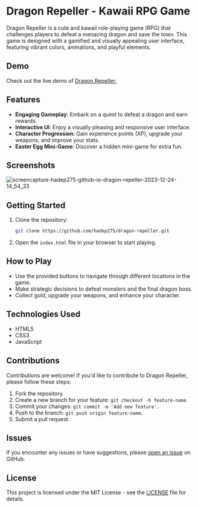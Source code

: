 # Dragon Repeller - Kawaii RPG Game


Dragon Repeller is a cute and kawaii role-playing game (RPG) that challenges players to defeat a menacing dragon and save the town. This game is designed with a gamified and visually appealing user interface, featuring vibrant colors, animations, and playful elements.

## Demo

Check out the live demo of  [Dragon Repeller:](https://hadep275.github.io/dragon-repeller/)

## Features

- **Engaging Gameplay**: Embark on a quest to defeat a dragon and earn rewards.
- **Interactive UI**: Enjoy a visually pleasing and responsive user interface.
- **Character Progression**: Gain experience points (XP), upgrade your weapons, and improve your stats.
- **Easter Egg Mini-Game**: Discover a hidden mini-game for extra fun.

## Screenshots

![screencapture-hadep275-github-io-dragon-repeller-2023-12-24-14_54_33](https://github.com/hadep275/dragon-repeller/assets/65734173/efc3cfda-ab07-4914-b02e-575281a124b7)

## Getting Started

1. Clone the repository:

   ```bash
   git clone https://github.com/hadep275/dragon-repeller.git
   ```

2. Open the `index.html` file in your browser to start playing.

## How to Play

- Use the provided buttons to navigate through different locations in the game.
- Make strategic decisions to defeat monsters and the final dragon boss.
- Collect gold, upgrade your weapons, and enhance your character.

## Technologies Used

- HTML5
- CSS3
- JavaScript

## Contributions

Contributions are welcome! If you'd like to contribute to Dragon Repeller, please follow these steps:

1. Fork the repository.
2. Create a new branch for your feature: `git checkout -b feature-name`.
3. Commit your changes: `git commit -m 'Add new feature'`.
4. Push to the branch: `git push origin feature-name`.
5. Submit a pull request.

## Issues

If you encounter any issues or have suggestions, please [open an issue](link_to_issues) on GitHub.

## License

This project is licensed under the MIT License - see the [LICENSE](link_to_license) file for details.

